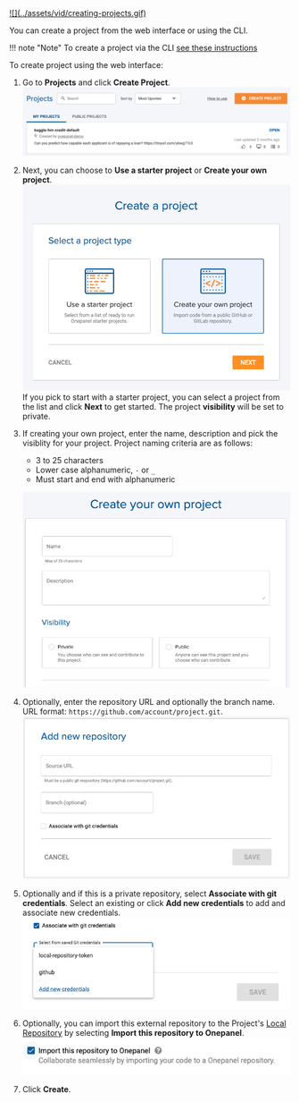 <a href="https://youtu.be/yTon_o8eld0" target="_blank">
![](../assets/vid/creating-projects.gif)
</a>

You can create a project from the web interface or using the CLI.

!!! note "Note"
    To create a project via the CLI [see these instructions](/cli/projects-create)

To create project using the web interface:

1. Go to **Projects** and click **Create Project**.
![](../assets/img/create-153606.png)

2. Next, you can choose to **Use a starter project** or **Create your own project**.
![](../assets/img/create-155111.png)
If you pick to start with a starter project, you can select a project from the list and click **Next** to get started. The project **visibility** will be set to private.

3. If creating your own project, enter the name, description and pick the visiblity for your project. Project naming criteria are as follows:
    - 3 to 25 characters
    - Lower case alphanumeric, `-` or `_`
    - Must start and end with alphanumeric
    
    ![](../assets/img/create-095157.png)

4. Optionally, enter the repository URL and optionally the branch name. URL format: `https://github.com/account/project.git`.
![](../assets/img/repositories-175524.png)

5. Optionally and if this is a private repository, select **Associate with git credentials**. Select an existing or click **Add new credentials** to add and associate new credentials.
![](../assets/img/repositories-175904.png)

6. Optionally, you can import this external repository to the Project's [Local Repository](/projects/epositories/#local-repository) by selecting **Import this repository to Onepanel**.
![](../assets/img/create-094404.png)

7. Click **Create**.